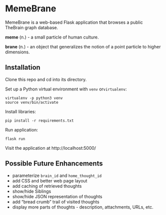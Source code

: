 # MemeBrane

MemeBrane is a web-based Flask application that browses a public TheBrain graph database.

**meme** (n.) - a small particle of human culture.

**brane** (n.) - an object that generalizes the notion of a point particle to higher dimensions.

## Installation

Clone this repo and cd into its directory.

Set up a Python virtual environment with `venv` or`virtualenv`:

```shell
virtualenv -p python3 venv
source venv/bin/activate
```

Install libraries:

```shell
pip install -r requirements.txt
```

Run application:

```shell
flask run
```

Visit the application at http://localhost:5000/

## Possible Future Enhancements

* parameterize `brain_id` and `home_thought_id`
* add CSS and better web page layout
* add caching of retrieved thoughts
* show/hide Siblings
* show/hide JSON representation of thoughts
* add “bread crumb” trail of visited thoughts
* display more parts of thoughts - description, attachments, URLs, etc.

